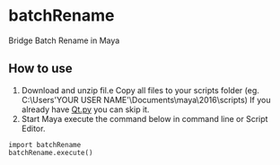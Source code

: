 # batchRename
Bridge Batch Rename in Maya

How to use
--------------
1. Download and unzip fil.e Copy all files to your scripts folder (eg. C:\Users\'YOUR USER NAME'\Documents\maya\2016\scripts) If you already have [Qt.py](https://github.com/mottosso/Qt.py) you can skip it.
1. Start Maya execute the command below in command line or Script Editor.
```
import batchRename
batchRename.execute()
```
